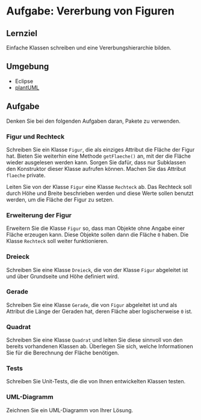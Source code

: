 # Aufgabe: Vererbung von Figuren

## Lernziel

Einfache Klassen schreiben und eine Vererbungshierarchie bilden.


## Umgebung

  * Eclipse
  * [plantUML](http://www.plantuml.com/plantuml/uml/)


## Aufgabe

Denken Sie bei den folgenden Aufgaben daran, Pakete zu verwenden.


### Figur und Rechteck

Schreiben Sie ein Klasse `Figur`, die als einziges Attribut die Fl&auml;che der Figur hat. Bieten Sie weiterhin eine Methode `getFlaeche()` an, mit der die Fl&auml;che wieder ausgelesen werden kann. Sorgen Sie daf&uuml;r, dass nur Subklassen den Konstruktor dieser Klasse aufrufen k&ouml;nnen. Machen Sie das Attribut `flaeche` private.

Leiten Sie von der Klasse `Figur` eine Klasse `Rechteck` ab. Das Rechteck soll durch H&ouml;he und Breite beschrieben werden und diese Werte sollen benutzt werden, um die Fl&auml;che der Figur zu setzen.


### Erweiterung der Figur

Erweitern Sie die Klasse `Figur` so, dass man Objekte ohne Angabe einer Fl&auml;che erzeugen kann. Diese Objekte sollen dann die Fl&auml;che `0` haben. Die Klasse `Rechteck` soll weiter funktionieren.


### Dreieck

Schreiben Sie eine Klasse `Dreieck`, die von der Klasse `Figur` abgeleitet ist und &uuml;ber Grundseite und H&ouml;he definiert wird.


### Gerade

Schreiben Sie eine Klasse `Gerade`, die von `Figur` abgeleitet ist und als Attribut die L&auml;nge der Geraden hat, deren Fl&auml;che aber logischerweise `0` ist.


### Quadrat

Schreiben Sie eine Klasse `Quadrat` und leiten Sie diese sinnvoll von den bereits vorhandenen Klassen ab. &Uuml;berlegen Sie sich, welche Informationen Sie f&uuml;r die Berechnung der Fl&auml;che ben&ouml;tigen.


### Tests

Schreiben Sie Unit-Tests, die die von Ihnen entwickelten Klassen testen.


### UML-Diagramm

Zeichnen Sie ein UML-Diagramm von Ihrer L&ouml;sung.
